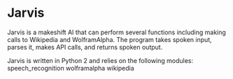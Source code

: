 # Jarvis
Jarvis is a makeshift AI that can perform several functions including making calls to Wikipedia and WolframAlpha. The program takes spoken input, parses it, makes API calls, and returns spoken output.

Jarvis is written in Python 2 and relies on the following modules:
speech_recognition
wolframalpha
wikipedia